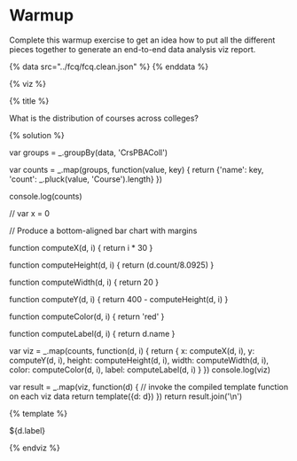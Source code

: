 # Warmup

Complete this warmup exercise to get an idea how to put all the different pieces
together to generate an end-to-end data analysis viz report.

<a name="top"/>
<div id="autonav"></div>

{% data src="../fcq/fcq.clean.json" %} 
{% enddata %}

{% viz %}

{% title %}

What is the distribution of courses across colleges?

{% solution %}

var groups = _.groupBy(data, 'CrsPBAColl')

var counts = _.map(groups, function(value, key) { 
    return {'name': key, 'count': _.pluck(value, 'Course').length} 
})

console.log(counts)

// var x = 0

// Produce a bottom-aligned bar chart with margins

function computeX(d, i) { 
    return i * 30 
}

function computeHeight(d, i) {
    return (d.count/8.0925)
}

function computeWidth(d, i) {
    return 20
}

function computeY(d, i) { 
    return 400 - computeHeight(d, i)
}

function computeColor(d, i) { 
    return 'red' 
}

function computeLabel(d, i) {
    return d.name
}

var viz = _.map(counts, function(d, i) { 
    return { 
        x: computeX(d, i), 
        y: computeY(d, i), 
        height: computeHeight(d, i), 
        width: computeWidth(d, i), 
        color: computeColor(d, i),
        label: computeLabel(d, i)
    } 
}) 
console.log(viz)

var result = _.map(viz, function(d) { 
    // invoke the compiled template function on each viz data 
    return template({d: d}) 
}) 
return result.join('\n')

{% template %}

<rect x="${d.x}"
      y="${d.y}"
      height="${d.height}"
      width="${d.width}"
      style="fill:${d.color};
             stroke-width:3;
             stroke:rgb(0,0,0)" />
    <text transform="translate(${d.x} ${d.y})">
        ${d.label}
    </text>

{% endviz %}
